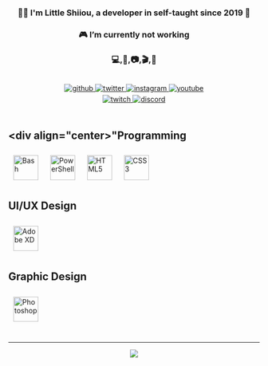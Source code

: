 <div align="center">
<!--<img src="https://rishavanand.github.io/static/images/greetings.gif" align="center" style="width: 100%" />-->
</div>  
  
### <div align="center">👨‍💻 I'm Little Shiiou, a developer in self-taught since 2019 🚀</div>
 
### <div align="center">🎮 I’m currently not working</div>
  
### <div align="center">💻,🎨,📷,🎬,🎥</div>  

<br/>

<div align="center">
<a href="https://github.com/LittleShiiouDEV" target="_blank">
<img src=https://img.shields.io/badge/github-%2324292e.svg?&style=for-the-badge&logo=github&logoColor=white alt=github style="margin-bottom: 5px;" />
</a>
<a href="https://twitter.com/LittleShiiou" target="_blank">
<img src=https://img.shields.io/badge/twitter-%2300acee.svg?&style=for-the-badge&logo=twitter&logoColor=white alt=twitter style="margin-bottom: 5px;" />
</a>
<a href="https://instagram.com/ls_twitch" target="_blank">
<img src=https://img.shields.io/badge/instagram-%23000000.svg?&style=for-the-badge&logo=instagram&logoColor=white alt=instagram style="margin-bottom: 5px;" />
</a>
<a href="https://www.youtube.com/@littleshiioutv" target="_blank">
<img src=https://img.shields.io/badge/youtube-%23EE4831.svg?&style=for-the-badge&logo=youtube&logoColor=white alt=youtube style="margin-bottom: 5px;" />
</a>
<br/>
<a href="https://www.twitch.tv/littleshiiou" target="_blank">
<img src=https://img.shields.io/twitch/status/littleshiiou?color=purple&label=Twitch&style=for-the-badge&logo=twitch&logoColor=white alt=twitch style="margin-bottom: 5px;" />
<a href="https://discord.gg/aVZb4emM69" target="_blank">
<img src=https://img.shields.io/discord/1002948665549266975?color=blue&label=Discord&style=for-the-badge&logo=discord&logoColor=white alt=discord style="margin-bottom: 5px;" />
</a>    
</div>  
<!--- ⚡ My networks | [Instagram](https://www.instagram.com/ls_twitch/) • [Twitter](https://twitter.com/LittleShiiou) • [Discord](https://discord.gg/aVZb4emM69)-->  

<br/>  

## <div align="center>"Programming   
<div>
<a href="https://www.gnu.org/software/bash/" target="_blank"><img style="margin: 10px" src="https://profilinator.rishav.dev/skills-assets/gnu_bash-icon.svg" alt="Bash" height="50" /></a>  
<a href="https://docs.microsoft.com/en-us/powershell/" target="_blank"><img style="margin: 10px" src="https://profilinator.rishav.dev/skills-assets/powershell.png" alt="PowerShell" height="50" /></a>  
<a href="https://en.wikipedia.org/wiki/HTML5" target="_blank"><img style="margin: 10px" src="https://profilinator.rishav.dev/skills-assets/html5-original-wordmark.svg" alt="HTML5" height="50" /></a>  
<a href="https://www.w3schools.com/css/" target="_blank"><img style="margin: 10px" src="https://profilinator.rishav.dev/skills-assets/css3-original-wordmark.svg" alt="CSS3" height="50" /></a>   
</div>
</div>

## UI/UX Design 
<div>
<a href="https://www.adobe.com/in/products/xd.html" target="_blank"><img style="margin: 10px" src="https://profilinator.rishav.dev/skills-assets/adobexd.png" alt="Adobe XD" height="50" /></a>   
</div>

## Graphic Design 
<div>
<a href="https://www.adobe.com/in/products/photoshop.html" target="_blank"><img style="margin: 10px" src="https://profilinator.rishav.dev/skills-assets/photoshop-plain.svg" alt="Photoshop" height="50" /></a>  
</div>
<br/>  
<!--
## Github Stats  
<div align="center"><img src="https://github-readme-stats.vercel.app/api?username=LittleShiiouDEV&show_icons=true&count_private=true&hide_border=true" align="center" /></div>  
-->

----
<div align="center"><img src="https://komarev.com/ghpvc/?username=LittleShiiouDEV&&style=for-the-badge"/></div>

